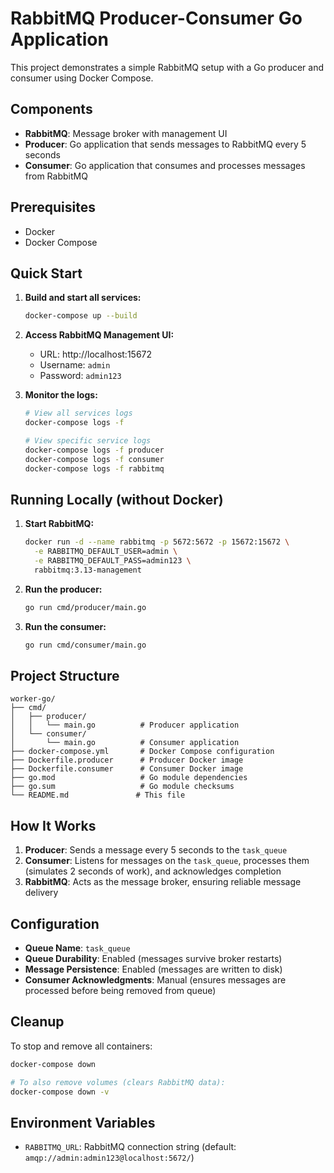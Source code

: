 # RabbitMQ Producer-Consumer Go Application

This project demonstrates a simple RabbitMQ setup with a Go producer and consumer using Docker Compose.

## Components

- **RabbitMQ**: Message broker with management UI
- **Producer**: Go application that sends messages to RabbitMQ every 5 seconds
- **Consumer**: Go application that consumes and processes messages from RabbitMQ

## Prerequisites

- Docker
- Docker Compose

## Quick Start

1. **Build and start all services:**
   ```bash
   docker-compose up --build
   ```

2. **Access RabbitMQ Management UI:**
   - URL: http://localhost:15672
   - Username: `admin`
   - Password: `admin123`

3. **Monitor the logs:**
   ```bash
   # View all services logs
   docker-compose logs -f

   # View specific service logs
   docker-compose logs -f producer
   docker-compose logs -f consumer
   docker-compose logs -f rabbitmq
   ```

## Running Locally (without Docker)

1. **Start RabbitMQ:**
   ```bash
   docker run -d --name rabbitmq -p 5672:5672 -p 15672:15672 \
     -e RABBITMQ_DEFAULT_USER=admin \
     -e RABBITMQ_DEFAULT_PASS=admin123 \
     rabbitmq:3.13-management
   ```

2. **Run the producer:**
   ```bash
   go run cmd/producer/main.go
   ```

3. **Run the consumer:**
   ```bash
   go run cmd/consumer/main.go
   ```

## Project Structure

```
worker-go/
├── cmd/
│   ├── producer/
│   │   └── main.go          # Producer application
│   └── consumer/
│       └── main.go          # Consumer application
├── docker-compose.yml       # Docker Compose configuration
├── Dockerfile.producer      # Producer Docker image
├── Dockerfile.consumer      # Consumer Docker image
├── go.mod                   # Go module dependencies
├── go.sum                   # Go module checksums
└── README.md               # This file
```

## How It Works

1. **Producer**: Sends a message every 5 seconds to the `task_queue`
2. **Consumer**: Listens for messages on the `task_queue`, processes them (simulates 2 seconds of work), and acknowledges completion
3. **RabbitMQ**: Acts as the message broker, ensuring reliable message delivery

## Configuration

- **Queue Name**: `task_queue`
- **Queue Durability**: Enabled (messages survive broker restarts)
- **Message Persistence**: Enabled (messages are written to disk)
- **Consumer Acknowledgments**: Manual (ensures messages are processed before being removed from queue)

## Cleanup

To stop and remove all containers:
```bash
docker-compose down

# To also remove volumes (clears RabbitMQ data):
docker-compose down -v
```

## Environment Variables

- `RABBITMQ_URL`: RabbitMQ connection string (default: `amqp://admin:admin123@localhost:5672/`)
